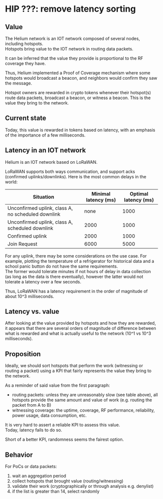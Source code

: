 # HIP ???: remove latency sorting

## Value

The Helium network is an IOT network composed of several nodes, including hotspots.  
Hotspots bring value to the IOT network in routing data packets.

It can be inferred that the value they provide is proportional to the RF coverage they have.

Thus, Helium implemented a Proof of Coverage mechanism where some hotspots would broadcast a beacon, and neighbors would confirm they saw the message.

Hotspot owners are rewarded in crypto tokens whenever their hotspot(s) route data packets, broadcast a beacon, or witness a beacon. This is the value they bring to the network.

## Current state

Today, this value is rewarded in tokens based on latency, with an emphasis of the importance of a few milliseconds.

## Latency in an IOT network

Helium is an IOT network based on LoRaWAN.

LoRaWAN supports both ways communication, and support acks (confirmed uplinks/downlinks). Here is the most common delays in the world:

| Situation                                          | Minimal latency (ms) | Optimal latency (ms) |
|----------------------------------------------------|----------------------|----------------------|
| Unconfirmed uplink, class A, no scheduled downlink | none                 | 1000                 |
| Unconfirmed uplink, class A, scheduled downlink    | 2000                 | 1000                 |
| Confirmed uplink                                   | 2000                 | 1000                 |
| Join Request                                       | 6000                 | 5000                 |

For any uplink, there may be some considerations on the use case. For example, plotting the temperature of a refrigerator for historical data and a school panic button do not have the same requirements.  
The former would tolerate minutes if not hours of delay in data collection (as long as the data is there eventually), however the latter would not tolerate a latency over a few seconds.

Thus, LoRaWAN has a latency requirement in the order of magnitude of about 10^3 milliseconds.

## Latency vs. value

After looking at the value provided by hotspots and how they are rewarded, it appears that there are several orders of magnitude of difference between what is rewarded and what is actually useful to the network (10^1 vs 10^3 milliseconds).

## Proposition

Ideally, we should sort hotspots that perform the work (witnessing or routing a packet) using a KPI that fairly represents the value they bring to the network.

As a reminder of said value from the first paragraph:

* routing packets: unless they are unreasonably slow (see table above), all hotspots provide the same amount and value of work (e.g. routing the packet from A to B)
* witnessing coverage: the uptime, coverage, RF performance, reliability, power usage, data consumption, etc.

It is very hard to assert a reliable KPI to assess this value.  
Today, latency fails to do so.

Short of a better KPI, randomness seems the fairest option.

## Behavior

For PoCs or data packets:

1. wait an aggregation period
2. collect hotspots that brought value (routing/witnessing)
3. validate their work (cryptographically or through analysis e.g. denylist)
4. if the list is greater than 14, select randomly
